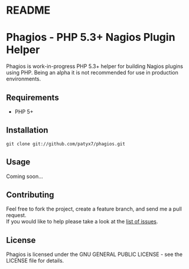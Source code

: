 README
======

Phagios - PHP 5.3+ Nagios Plugin Helper
=======

Phagios is work-in-progress PHP 5.3+ helper for building Nagios plugins using PHP.
Being an alpha it is not recommended for use in production environments.

Requirements
------------

- PHP 5+

Installation
------------

```  
git clone git://github.com/patyx7/phagios.git
```

Usage
------------

Coming soon...

Contributing
------------

Feel free to fork the project, create a feature branch, and send me a pull request.  
If you would like to help please take a look at the [list of issues](http://github.com/patyx7/phagios/issues).

License
-------

Phagios is licensed under the GNU GENERAL PUBLIC LICENSE - see the LICENSE file for details.
